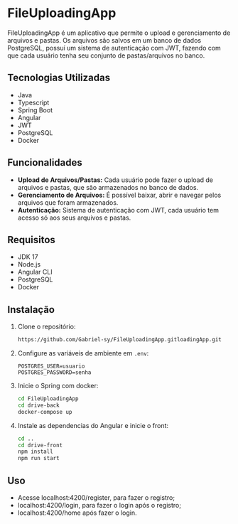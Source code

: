 # FileUploadingApp

FileUploadingApp é um aplicativo que permite o upload e 
gerenciamento de arquivos e pastas. Os arquivos são salvos
em um banco de dados PostgreSQL, 
possuí um sistema de autenticação com JWT, 
fazendo com que cada usuário tenha seu conjunto de pastas/arquivos no banco.

## Tecnologias Utilizadas

- Java
- Typescript
- Spring Boot
- Angular
- JWT
- PostgreSQL
- Docker

## Funcionalidades

- **Upload de Arquivos/Pastas:** Cada usuário pode fazer o upload de arquivos e pastas, que são armazenados no banco de dados.
- **Gerenciamento de Arquivos:** É possível baixar, abrir e navegar pelos arquivos que foram armazenados. 
- **Autenticação:** Sistema de autenticação com JWT, cada usuário tem acesso só aos seus arquivos e pastas.
## Requisitos

- JDK 17
- Node.js
- Angular CLI
- PostgreSQL
- Docker

## Instalação

1. Clone o repositório:
    ```bash
    https://github.com/Gabriel-sy/FileUploadingApp.gitloadingApp.git
    ```

2. Configure as variáveis de ambiente em `.env`:
    ```properties
    POSTGRES_USER=usuario
    POSTGRES_PASSWORD=senha
    ```

3. Inicie o Spring com docker:
    ```bash
    cd FileUploadingApp
    cd drive-back
    docker-compose up
    ```
4) Instale as dependencias do Angular e inicie o front:
    ```bash
    cd ..
    cd drive-front
    npm install
    npm run start
    ```

## Uso

- Acesse localhost:4200/register, para fazer o registro;
- localhost:4200/login, para fazer o login após o registro;
- localhost:4200/home após fazer o login.


